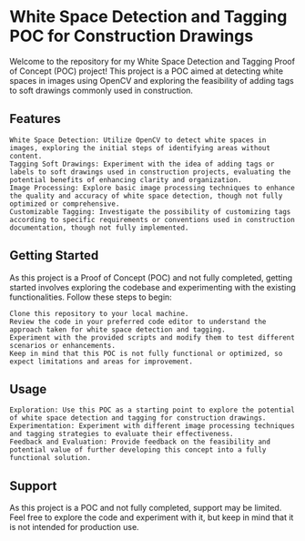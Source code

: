 # White Space Detection and Tagging POC for Construction Drawings

Welcome to the repository for my White Space Detection and Tagging Proof of Concept (POC) project! This project is a POC aimed at detecting white spaces in images using OpenCV and exploring the feasibility of adding tags to soft drawings commonly used in construction.

## Features

    White Space Detection: Utilize OpenCV to detect white spaces in images, exploring the initial steps of identifying areas without content.
    Tagging Soft Drawings: Experiment with the idea of adding tags or labels to soft drawings used in construction projects, evaluating the potential benefits of enhancing clarity and organization.
    Image Processing: Explore basic image processing techniques to enhance the quality and accuracy of white space detection, though not fully optimized or comprehensive.
    Customizable Tagging: Investigate the possibility of customizing tags according to specific requirements or conventions used in construction documentation, though not fully implemented.

## Getting Started

As this project is a Proof of Concept (POC) and not fully completed, getting started involves exploring the codebase and experimenting with the existing functionalities. Follow these steps to begin:

    Clone this repository to your local machine.
    Review the code in your preferred code editor to understand the approach taken for white space detection and tagging.
    Experiment with the provided scripts and modify them to test different scenarios or enhancements.
    Keep in mind that this POC is not fully functional or optimized, so expect limitations and areas for improvement.

## Usage

    Exploration: Use this POC as a starting point to explore the potential of white space detection and tagging for construction drawings.
    Experimentation: Experiment with different image processing techniques and tagging strategies to evaluate their effectiveness.
    Feedback and Evaluation: Provide feedback on the feasibility and potential value of further developing this concept into a fully functional solution.

## Support

As this project is a POC and not fully completed, support may be limited. Feel free to explore the code and experiment with it, but keep in mind that it is not intended for production use.
